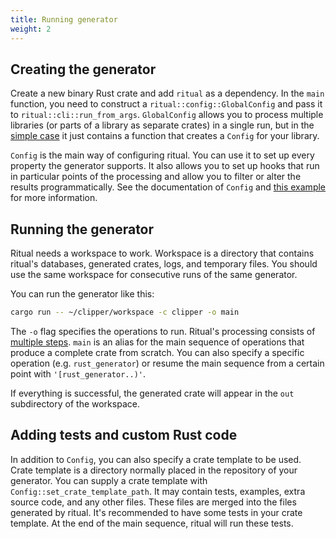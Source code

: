 ```yaml
---
title: Running generator
weight: 2
---
```

## Creating the generator

Create a new binary Rust crate and add `ritual` as a dependency. In the `main` function, you need to construct a `ritual::config::GlobalConfig` and pass it to `ritual::cli::run_from_args`. `GlobalConfig` allows you to process multiple libraries (or parts of a library as separate crates) in a single run, but in the [simple case](src/main.rs) it just contains a function that creates a `Config` for your library.

`Config` is the main way of configuring ritual. You can use it to set up every property the generator supports. It also allows you to set up hooks that run in particular points of the processing and allow you to filter or alter the results programmatically. See the documentation of `Config` and [this example](src/main.rs) for more information.

## Running the generator
 
Ritual needs a workspace to work. Workspace is a directory that contains ritual's databases, generated crates, logs, and temporary files. You should use the same workspace for consecutive runs of the same generator.  

You can run the generator like this:
```bash
cargo run -- ~/clipper/workspace -c clipper -o main
```
The `-o` flag specifies the operations to run. Ritual's processing consists of [multiple steps](https://github.com/rust-qt/ritual/blob/master/ritual/src/processor.rs). `main` is an alias for the main sequence of operations that produce a complete crate from scratch. You can also specify a specific operation (e.g. `rust_generator`) or resume the main sequence from a certain point with `'[rust_generator..)'`.

If everything is successful, the generated crate will appear in the `out` subdirectory of the workspace.

## Adding tests and custom Rust code

In addition to `Config`, you can also specify a crate template to be used. Crate template is a directory normally placed in the repository of your generator. You can supply a crate template with `Config::set_crate_template_path`. It may contain tests, examples, extra source code, and any other files. These files are merged into the files generated by ritual. It's recommended to have some tests in your crate template. At the end of the main sequence, ritual will run these tests. 

